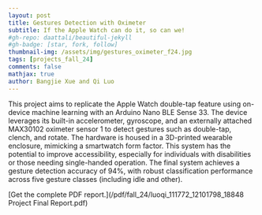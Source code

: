 ```yaml
---
layout: post
title: Gestures Detection with Oximeter
subtitle: If the Apple Watch can do it, so can we!
#gh-repo: daattali/beautiful-jekyll
#gh-badge: [star, fork, follow]
thumbnail-img: /assets/img/gestures_oximeter_f24.jpg
tags: [projects_fall_24]
comments: false
mathjax: true
author: Bangjie Xue and Qi Luo
---
```


This project aims to replicate the Apple Watch double-tap feature using on-device
machine learning with an Arduino Nano BLE Sense 33. The device leverages its built-in
accelerometer, gyroscope, and an externally attached MAX30102 oximeter sensor 1 to detect
gestures such as double-tap, clench, and rotate. The hardware is housed in a 3D-printed
wearable enclosure, mimicking a smartwatch form factor. This system has the potential to
improve accessibility, especially for individuals with disabilities or those needing single-handed
operation. The final system achieves a gesture detection accuracy of 94%, with robust
classification performance across five gesture classes (including idle and other).  

[Get the complete PDF report.](/pdf/fall_24/luoqi_111772_12101798_18848 Project Final Report.pdf)

